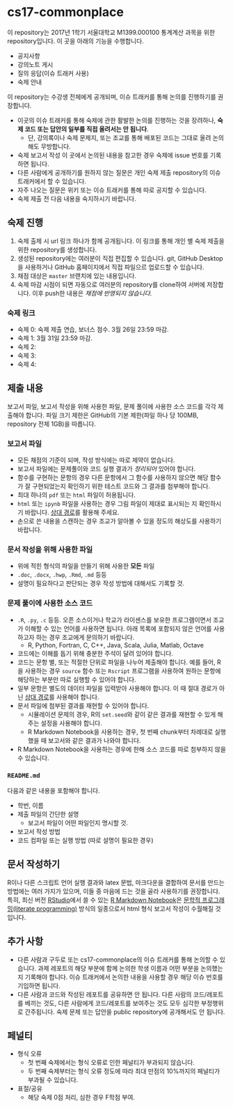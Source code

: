 # cs17-commonplace

이 repository는 2017년 1학기 서울대학교 M1399.000100 통계계산 과목을 위한 repository입니다. 이 곳을 아래의 기능을 수행합니다.

* 공지사항
* 강의노트 게시
* 질의 응답(이슈 트래커 사용)
* 숙제 안내

이 repository는 수강생 전체에게 공개되며, 이슈 트래커를 통해 논의를 진행하기를 권장합니다. 

* 이곳의 이슈 트래커를 통해 숙제에 관한 활발한 논의를 진행하는 것을 장려하나, __숙제 코드 또는 답안의 일부를 직접 올려서는 안 됩니다__.
  * 단, 강의록이나 숙제 문제지, 또는 조교를 통해 배포된 코드는 그대로 올려 논의해도 무방합니다.
* 숙제 보고서 작성 이 곳에서 논의된 내용을 참고한 경우 숙제에 issue 번호를 기록하면 됩니다.
* 다른 사람에게 공개하기를 원하지 않는 질문은 개인 숙제 제출 repository의 이슈 트래커에서 할 수 있습니다.
* 자주 나오는 질문은 위키 또는 이슈 트래커를 통해 따로 공지할 수 있습니다.
* 숙제 제출 전 다음 내용을 숙지하시기 바랍니다.

## 숙제 진행

1. 숙제 출제 시 url 링크 하나가 함께 공개됩니다. 이 링크를 통해 개인 별 숙제 제출을 위한 repository를 생성합니다.
1. 생성된 repository에는 여러분이 직접 편집할 수 있습니다. git, GitHub Desktop을 사용하거나 GitHub 홈페이지에서 직접 파일으르 업로드할 수 있습니다.
1. 채점 대상은 `master` 브랜치에 있는 내용입니다.
1. 숙제 마감 시점이 되면 자동으로 여러분의 repository를 clone하여 서버에 저장합니다. 이후 push한 내용은 _채점에 반영되지 않습니다._

### 숙제 링크

* 숙제 0: 숙제 제출 연습, 보너스 점수. 3월 26일 23:59 마감.
* 숙제 1: 3월 31일 23:59 마감.
* 숙제 2: 
* 숙제 3:
* 숙제 4:

## 제출 내용

보고서 파일, 보고서 작성을 위해 사용한 파일, 문제 풀이에 사용한 소스 코드를 각각 제출해야 합니다. 파일 크기 제한은 GitHub의 기본 제한(파일 하나 당 100MB, repository 전체 1GB)을 따릅니다.

### 보고서 파일

* 모든 채점의 기준이 되며, 작성 방식에는 따로 제약이 없습니다.
* 보고서 파일에는 문제풀이와 코드 실행 결과가 _정리되어_ 있어야 합니다. 
* 함수를 구현하는 문항의 경우 다른 문항에서 그 함수를 사용하지 않으면 해당 함수가 잘 구현되었는지 확인하기 위한 테스트 코드와 그 결과를 첨부해야 합니다.
* 최대 하나의 `pdf` 또는 `html` 파일이 허용됩니다.
* `html` 또는 `ipynb` 파일을 사용하는 경우 그림 파일이 제대로 표시되는 지 확인하시기 바랍니다. [상대 경로](https://en.wikipedia.org/wiki/Path_(computing)#Absolute_and_relative_paths)를 활용해 주세요. 
* 손으로 쓴 내용을 스캔하는 경우 조교가 알아볼 수 있을 정도의 해상도를 사용하기 바랍니다.

### 문서 작성을 위해 사용한 파일

* 위에 적힌 형식의 파일을 만들기 위해 사용한 __모든__ 파일
* `.doc`, `.docx`, `.hwp`, `.Rmd`, `.md` 등등
* 설명이 필요하다고 판단되는 경우 작성 방법에 대해서도 기록할 것.

### 문제 풀이에 사용한 소스 코드

* `.R`, `.py`, `.c` 등등. 오픈 소스이거나 학교가 라이센스를 보유한 프로그램이면서 조교가 이해할 수 있는 언어를 사용하면 됩니다. 아래 목록에 포함되지 않은 언어를 사용하고자 하는 경우 조교에게 문의하기 바랍니다.
  * R, Python, Fortran, C, C++, Java, Scala, Julia, Matlab, Octave
* 코드에는 이해를 돕기 위해 충분한 주석이 달려 있어야 합니다.
* 코드는 문항 별, 또는 적절한 단위로 파일을 나누어 제출해야 합니다. 예를 들어, R을 사용하는 경우 `source` 함수 또는 `Rscript` 프로그램을 사용하여 원하는 문항에 해당하는 부분만 따로 실행할 수 있어야 합니다.
* 일부 문항은 별도의 데이터 파일을 입력받아 사용해야 합니다. 이 때 절대 경로가 아닌 [상대 경로](https://en.wikipedia.org/wiki/Path_(computing)#Absolute_and_relative_paths)를 사용해야 합니다.
* 문서 파일에 첨부된 결과를 재현할 수 있어야 합니다.
  * 시뮬레이션 문제의 경우, R의 `set.seed`와 같이 같은 결과를 재현할 수 있게 해 주는 설정을 사용해야 합니다.
  * R Markdown Notebook을 사용하는 경우, 첫 번째 chunk부터 차례대로 실행했을 때 보고서와 같은 결과가 나와야 합니다.
* R Markdown Notebook을 사용하는 경우에 한해 소스 코드를 따로 첨부하지 않을 수 있습니다. 

### `README.md`

다음과 같은 내용을 포함해야 합니다.

* 학번, 이름
* 제출 파일의 간단한 설명
  * 보고서 파일이 어떤 파일인지 명시할 것.
* 보고서 작성 방법
* 코드 컴파일 또는 실행 방법 (따로 설명이 필요한 경우)

## 문서 작성하기
R이나 다른 스크립트 언어 실행 결과와 latex 문법, 마크다운을 결합하여 문서를 만드는 방법에는 여러 가지가 있으며, 이들 중 마음에 드는 것을 골라 사용하기를 권장합니다. 특히, 최신 버전 [RStudio](https://rmarkdown.rstudio.com/)에서 쓸 수 있는 [R Markdown Notebook](https://rmarkdown.rstudio.com/r_notebooks.html)은 [문학적 프로그래밍(literate programming)](https://en.wikipedia.org/wiki/Literate_programming) 방식의 일종으로서 html 형식 보고서 작성이 수월해질 것입니다. 

## 추가 사항 
* 다른 사람과 구두로 또는 cs17-commonplace의 이슈 트래커를 통해 논의할 수 있습니다. 과제 레포트의 해당 부분에 함께 논의한 학생 이름과 어떤 부분을 논의했는지 기록해야 합니다. 이슈 트래커에서 논의한 내용을 사용할 경우 해당 이슈 번호를 기입하면 됩니다. 
* 다른 사람과 코드와 작성된 레포트를 공유하면 안 됩니다. 다른 사람의 코드/레포트를 베끼는 것도, 다른 사람에게 코드/레포트를 보여주는 것도 모두 심각한 부정행위로 간주됩니다. 숙제 문제 또는 답안을 public repository에 공개해서도 안 됩니다. 

## 페널티
* 형식 오류
  * 첫 번째 숙제에서는 형식 오류로 인한 페널티가 부과되지 않습니다.
  * 두 번째 숙제부터는 형식 오류 정도에 따라 최대 만점의 10%까지의 페널티가 부과될 수 있습니다.
* 표절/공유
  * 해당 숙제 0점 처리, 심한 경우 F학점 부여. 

